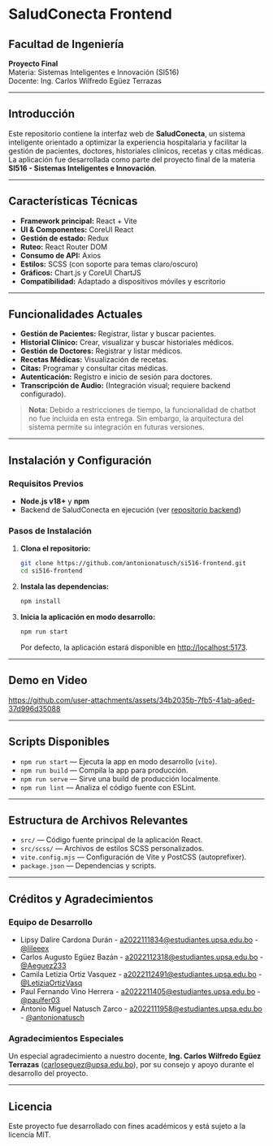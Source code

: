 # SaludConecta Frontend

## Facultad de Ingeniería  
**Proyecto Final**  
Materia: Sistemas Inteligentes e Innovación (SI516)  
Docente: Ing. Carlos Wilfredo Egüez Terrazas  

---

## Introducción

Este repositorio contiene la interfaz web de **SaludConecta**, un sistema inteligente orientado a optimizar la experiencia hospitalaria y facilitar la gestión de pacientes, doctores, historiales clínicos, recetas y citas médicas. La aplicación fue desarrollada como parte del proyecto final de la materia **SI516 - Sistemas Inteligentes e Innovación**.

---

## Características Técnicas

- **Framework principal:** React + Vite
- **UI & Componentes:** CoreUI React
- **Gestión de estado:** Redux
- **Ruteo:** React Router DOM
- **Consumo de API:** Axios
- **Estilos:** SCSS (con soporte para temas claro/oscuro)
- **Gráficos:** Chart.js y CoreUI ChartJS
- **Compatibilidad:** Adaptado a dispositivos móviles y escritorio

---

## Funcionalidades Actuales

- **Gestión de Pacientes:** Registrar, listar y buscar pacientes.
- **Historial Clínico:** Crear, visualizar y buscar historiales médicos.
- **Gestión de Doctores:** Registrar y listar médicos.
- **Recetas Médicas:** Visualización de recetas.
- **Citas:** Programar y consultar citas médicas.
- **Autenticación:** Registro e inicio de sesión para doctores.
- **Transcripción de Audio:** (Integración visual; requiere backend configurado).

> **Nota:** Debido a restricciones de tiempo, la funcionalidad de chatbot no fue incluida en esta entrega. Sin embargo, la arquitectura del sistema permite su integración en futuras versiones.

---

## Instalación y Configuración

### Requisitos Previos

- **Node.js v18+** y **npm**
- Backend de SaludConecta en ejecución (ver [repositorio backend](https://github.com/antonionatusch/si516-backend/))

### Pasos de Instalación

1. **Clona el repositorio:**
   ```bash
   git clone https://github.com/antonionatusch/si516-frontend.git
   cd si516-frontend
   ```

2. **Instala las dependencias:**
   ```bash
   npm install
   ```

3. **Inicia la aplicación en modo desarrollo:**
   ```bash
   npm run start
   ```
   Por defecto, la aplicación estará disponible en [http://localhost:5173](http://localhost:5173).

---

## Demo en Video



https://github.com/user-attachments/assets/34b2035b-7fb5-41ab-a6ed-37d996d35088



---

## Scripts Disponibles

- `npm run start` — Ejecuta la app en modo desarrollo (`vite`).
- `npm run build` — Compila la app para producción.
- `npm run serve` — Sirve una build de producción localmente.
- `npm run lint` — Analiza el código fuente con ESLint.

---

## Estructura de Archivos Relevantes

- `src/` — Código fuente principal de la aplicación React.
- `src/scss/` — Archivos de estilos SCSS personalizados.
- `vite.config.mjs` — Configuración de Vite y PostCSS (autoprefixer).
- `package.json` — Dependencias y scripts.

---

## Créditos y Agradecimientos

### Equipo de Desarrollo
- Lipsy Dalire Cardona Durán - a2022111834@estudiantes.upsa.edu.bo - [@lileeex](https://github.com/lileeex)
- Carlos Augusto Egüez Bazán - a2022112318@estudiantes.upsa.edu.bo - [@Aeguez233](https://github.com/Aeguez233)
- Camila Letizia Ortiz Vasquez - a2022112491@estudiantes.upsa.edu.bo - [@LetiziaOrtizVasq](https://github.com/LetiziaOrtizVasq)
- Paul Fernando Vino Herrera - a2022211405@estudiantes.upsa.edu.bo - [@paulfer03](https://github.com/paulfer03)
- Antonio Miguel Natusch Zarco - a2022111958@estudiantes.upsa.edu.bo - [@antonionatusch](https://github.com/antonionatusch)

### Agradecimientos Especiales
Un especial agradecimiento a nuestro docente, **Ing. Carlos Wilfredo Egüez Terrazas** (carloseguez@upsa.edu.bo), por su consejo y apoyo durante el desarrollo del proyecto.

---

## Licencia

Este proyecto fue desarrollado con fines académicos y está sujeto a la licencia MIT.
